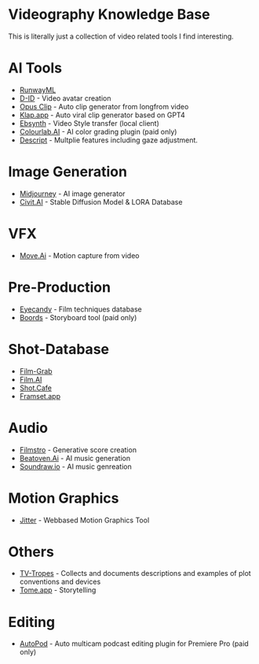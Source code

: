 # Videography Knowledge Base
This is literally just a collection of video related tools I find interesting.

# AI Tools
- [RunwayML](https://runwayml.com)
- [D-ID](https://www.d-id.com/creative-reality-studio/) - Video avatar creation
- [Opus Clip](https://www.opus.pro) - Auto clip generator from longfrom video
- [Klap.app](https://klap.app/) - Auto viral clip generator based on GPT4
- [Ebsynth](https://ebsynth.com) - Video Style transfer (local client)
- [Colourlab.AI](https://colourlab.ai) - AI color grading plugin (paid only)
- [Descript](https://www.descript.com) - Multplie features including gaze adjustment. 

# Image Generation
- [Midjourney](https://www.midjourney.com) - AI image generator
- [Civit.AI](https://civitai.com) - Stable Diffusion Model & LORA Database

# VFX
- [Move.Ai](https://www.move.ai) - Motion capture from video
  
# Pre-Production
- [Eyecandy](https://eycndy.co) - Film techniques database
- [Boords](https://boords.com) - Storyboard tool (paid only)

# Shot-Database
- [Film-Grab](https://film-grab.com)
- [Film.AI](https://beta.flim.ai) 
- [Shot.Cafe](https://shot.cafe)
- [Framset.app](https://frameset.app/stills)

# Audio
- [Filmstro](https://filmstro.com) - Generative score creation
- [Beatoven.Ai](https://www.beatoven.ai) - AI music generation
- [Soundraw.io](https://soundraw.io) - AI music genreation

# Motion Graphics
- [Jitter](https://jitter.video) - Webbased Motion Graphics Tool

# Others
- [TV-Tropes](https://tvtropes.org) - Collects and documents descriptions and examples of plot conventions and devices
- [Tome.app](https://tome.app/ai) - Storytelling

# Editing
- [AutoPod](https://www.autopod.fm/) - Auto multicam podcast editing plugin for Premiere Pro (paid only)


  

